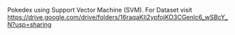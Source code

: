 Pokedex using Support Vector Machine (SVM). 
For Dataset visit https://drive.google.com/drive/folders/16raqaKIi2ypfojKO3CGenlc6_wSBcY_N?usp=sharing
